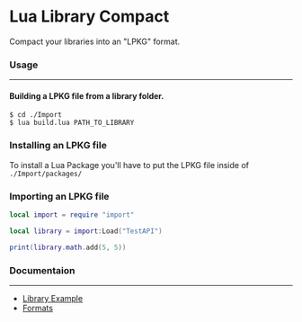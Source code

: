 # Lua Library Compact
Compact your libraries into an "LPKG" format.

### Usage
-------------

#### Building a LPKG file from a library folder.
```
$ cd ./Import
$ lua build.lua PATH_TO_LIBRARY
```

### Installing an LPKG file
To install a Lua Package you'll have to put the LPKG file inside of `./Import/packages/`

### Importing an LPKG file
```lua
local import = require "import"

local library = import:Load("TestAPI")

print(library.math.add(5, 5))
```

### Documentaion
-------------
- [Library Example](/docs/example.md)
- [Formats](/docs/file_structures.md)
